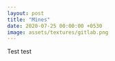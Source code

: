 ```yaml
---
layout: post
title: "Mines"
date: 2020-07-25 00:00:00 +0530
image: assets/textures/gitlab.png
---
```

Test test